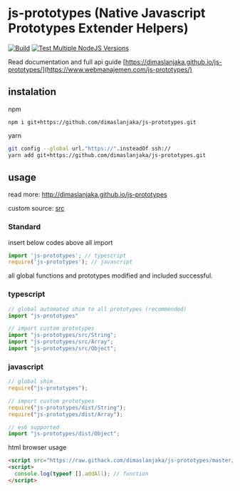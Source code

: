 # js-prototypes (Native Javascript Prototypes Extender Helpers)

[![Build](https://github.com/dimaslanjaka/js-prototypes/actions/workflows/npm-gulp.yml/badge.svg)](https://github.com/dimaslanjaka/js-prototypes/actions/workflows/npm-gulp.yml) [![Test Multiple NodeJS Versions](https://github.com/dimaslanjaka/js-prototypes/actions/workflows/npm-test.yml/badge.svg)](https://github.com/dimaslanjaka/js-prototypes/actions/workflows/npm-test.yml)

Read documentation and full api guide [https://dimaslanjaka.github.io/js-prototypes/](https://www.webmanajemen.com/js-prototypes/)

## instalation
npm
```shell
npm i git+https://github.com/dimaslanjaka/js-prototypes.git
```
yarn
```bash
git config --global url."https://".insteadOf ssh://
yarn add git+https://github.com/dimaslanjaka/js-prototypes.git
```

## usage
read more: http://dimaslanjaka.github.io/js-prototypes

custom source: [src](./src)

### Standard
insert below codes above all import
```ts
import 'js-prototypes'; // typescript
require('js-prototypes'); // javascript
```
all global functions and prototypes modified and included successful.

### typescript
```ts
// global automated shim to all prototypes (recommended)
import "js-prototypes"

// import custom prototypes
import "js-prototypes/src/String";
import "js-prototypes/src/Array";
import "js-prototypes/src/Object";
```

### javascript
```js
// global shim
require("js-prototypes");

// import custom prototypes
require("js-prototypes/dist/String");
require("js-prototypes/dist/Array");

// es6 supported
import "js-prototypes/dist/Object";
```

html browser usage
```html
<script src="https://raw.githack.com/dimaslanjaka/js-prototypes/master/dist/release/bundle.js"></script>
<script>
  console.log(typeof [].addAll); // function
</script>
```


